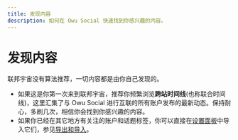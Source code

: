 ```yaml
---
title: 发现内容
description: 如何在 Owu Social 快速找到你感兴趣的内容。
---
```


# 发现内容

联邦宇宙没有算法推荐，一切内容都是由你自己发现的。

- 如果这是你第一次来到联邦宇宙，推荐你频繁浏览**跨站时间线**(也称联合时间线)，这里汇集了与 Owu Social 进行互联的所有账户发布的最新动态。保持耐心，多刷几次，相信你会找到你感兴趣的内容。
- 如果你已经在其它地方有关注的账户和话题标签，你可以直接在[设置面板](https://scg.owu.one/settings)中导入它们，参见[导出和导入](/settings/overview.md#导入-import)。 
